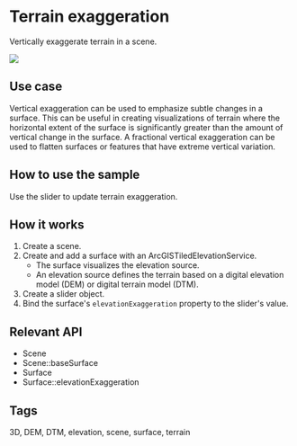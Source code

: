 # Terrain exaggeration

Vertically exaggerate terrain in a scene.

![](screenshot.png)

## Use case

Vertical exaggeration can be used to emphasize subtle changes in a surface. This can be useful in creating visualizations of terrain where the horizontal extent of the surface is significantly greater than the amount of vertical change in the surface. A fractional vertical exaggeration can be used to flatten surfaces or features that have extreme vertical variation.

## How to use the sample

Use the slider to update terrain exaggeration.

## How it works
1. Create a scene.
2. Create and add a surface with an ArcGISTiledElevationService.
    * The surface visualizes the elevation source.
    * An elevation source defines the terrain based on a digital elevation model (DEM) or digital terrain model (DTM).
3. Create a slider object.
4. Bind the surface's `elevationExaggeration` property to the slider's value.

## Relevant API

* Scene
* Scene::baseSurface
* Surface
* Surface::elevationExaggeration

## Tags

3D, DEM, DTM, elevation, scene, surface, terrain
